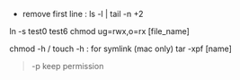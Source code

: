- remove first line : ls -l | tail -n +2

ln -s test0 test6
chmod ug=rwx,o=rx [file_name]

chmod -h / touch -h : for symlink (mac only)
tar -xpf [name]
> -p keep permission
